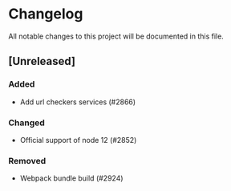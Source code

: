 # Changelog

All notable changes to this project will be documented in this file.

## [Unreleased]

### Added

-   Add url checkers services (#2866)

### Changed

-   Official support of node 12 (#2852)

### Removed

-   Webpack bundle build (#2924)

